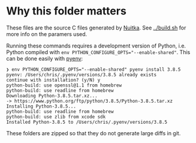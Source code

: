 # Why this folder matters

These files are the source C files generated by [Nuitka](https://nuitka.net). See [../build.sh](../build.sh) for more info on the paramers used.

Running these commands requires a development version of Python, i.e. Python compiled with `env PYTHON_CONFIGURE_OPTS="--enable-shared"`. This can be done easily with [pyenv](https://github.com/pyenv/pyenv):

```log
❯ env PYTHON_CONFIGURE_OPTS="--enable-shared" pyenv install 3.8.5
pyenv: /Users/chris/.pyenv/versions/3.8.5 already exists
continue with installation? (y/N) y
python-build: use openssl@1.1 from homebrew
python-build: use readline from homebrew
Downloading Python-3.8.5.tar.xz...
-> https://www.python.org/ftp/python/3.8.5/Python-3.8.5.tar.xz
Installing Python-3.8.5...
python-build: use readline from homebrew
python-build: use zlib from xcode sdk
Installed Python-3.8.5 to /Users/chris/.pyenv/versions/3.8.5
```

These folders are zipped so that they do not generate large diffs in git.
